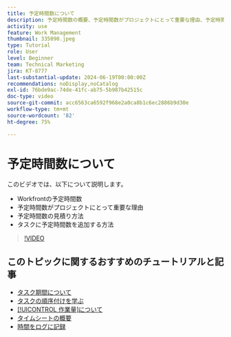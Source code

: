 ```yaml
---
title: 予定時間数について
description: 予定時間数の概要、予定時間数がプロジェクトにとって重要な理由、予定時間数をタスクに追加する方法を説明します。
activity: use
feature: Work Management
thumbnail: 335090.jpeg
type: Tutorial
role: User
level: Beginner
team: Technical Marketing
jira: KT-8777
last-substantial-update: 2024-06-19T00:00:00Z
recommendations: noDisplay,noCatalog
exl-id: 76bde9ac-74de-41fc-ab75-5b987b42515c
doc-type: video
source-git-commit: acc6563ca6592f968e2a0ca8b1c6ec2886b9d30e
workflow-type: tm+mt
source-wordcount: '82'
ht-degree: 75%

---
```


# 予定時間数について

このビデオでは、以下について説明します。

* Workfrontの予定時間数
* 予定時間数がプロジェクトにとって重要な理由
* 予定時間数の見積り方法
* タスクに予定時間数を追加する方法

>[!VIDEO](https://video.tv.adobe.com/v/335090/?quality=12&learn=on)


## このトピックに関するおすすめのチュートリアルと記事

* [タスク期間について](/help/manage-work/tasks/understand-task-durations.md)
* [タスクの順序付けを学ぶ](/help/manage-work/tasks/learn-to-sequence-tasks.md)
* [[!UICONTROL 作業量]について](/help/manage-work/tasks/understand-work-effort.md)
* [タイムシートの概要](https://experienceleague.adobe.com/en/docs/workfront/using/timesheets/details/timesheets-overview)
* [時間をログに記録](https://experienceleague.adobe.com/en/docs/workfront/using/timesheets/create-and-manage-timesheets-in-adobe-workfront/log-time)
